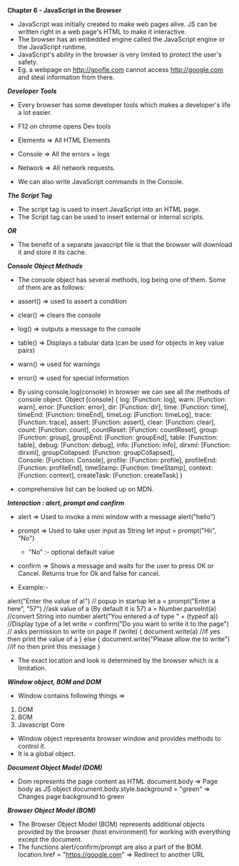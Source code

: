 **Chapter 6 - JavaScript in the Browser**

- JavaScript was initially created to make web pages alive. JS can be written right in a web page's HTML to make it interactive.
- The browser has an embedded engine called the JavaScript engine or the JavaScript runtime.
- JavaScript's ability in the browser is very limited to protect the user's safety.
- Eg. a webpage on http://goofle.com cannot access http://google.com and steal information from there.

**_Developer Tools_**

- Every browser has some developer tools which makes a developer's life a lot easier.

- F12 on chrome opens Dev tools

- Elements => All HTML Elements
- Console => All the errors + logs
- Network => All network requests.

- We can also write JavaScript commands in the Console.

**_The Script Tag_**

- The script tag is used to insert JavaScript into an HTML page.
- The Script tag can be used to insert external or internal scripts.

<script>
    alert("Hello")
</script>

**_OR_**

<script src = "./script.js"></script>

- The benefit of a separate javascript file is that the browser will download it and store it its cache.

**_Console Object Methods_**

- The console object has several methods, log being one of them. Some of them are as follows:

- assert() => used to assert a condition
- clear() => clears the console
- log() => outputs a message to the console
- table() => Displays a tabular data (can be used for objects in key value pairs)
- warn() => used for warnings
- error() => used for special information

- By using console.log(console) in browser we can see all the methods of console object.
  Object [console] {
  log: [Function: log],
  warn: [Function: warn],
  error: [Function: error],
  dir: [Function: dir],
  time: [Function: time],
  timeEnd: [Function: timeEnd],
  timeLog: [Function: timeLog],
  trace: [Function: trace],
  assert: [Function: assert],
  clear: [Function: clear],
  count: [Function: count],
  countReset: [Function: countReset],
  group: [Function: group],
  groupEnd: [Function: groupEnd],
  table: [Function: table],
  debug: [Function: debug],
  info: [Function: info],
  dirxml: [Function: dirxml],
  groupCollapsed: [Function: groupCollapsed],  
   Console: [Function: Console],
  profile: [Function: profile],
  profileEnd: [Function: profileEnd],
  timeStamp: [Function: timeStamp],
  context: [Function: context],
  createTask: [Function: createTask]
  }

- comprehensive list can be looked up on MDN.

**_Interaction : alert, prompt and confirm_**

- alert => Used to invoke a mini window with a message
  alert("hello")

- prompt => Used to take user input as String
  let input = prompt("Hii", "No")

  - "No" :- optional default value

- confirm => Shows a message and waits for the user to press OK or Cancel. Returns true for Ok and false for cancel.

- Example:-

alert("Enter the value of a!") // popup in startup
let a = prompt("Enter a here", "57") //ask value of a (By default it is 57)
a = Number.parseInt(a) //convert String into number
alert("You entered a of type " + (typeof a)) //Display type of a
let write = confirm("Do you want to write it to the page") // asks permission to write on page
if (write) {
document.write(a) //if yes then print the value of a
} else {
document.write("Please allow me to write") //if no then print this message
}

- The exact location and look is determined by the browser which is a limitation.

**_Window object, BOM and DOM_**

- Window contains following things =>

1. DOM
2. BOM
3. Javascript Core

- Window object represents browser window and provides methods to control it.
- It is a global object.

**_Document Object Model (DOM)_**

- Dom represents the page content as HTML
  document.body => Page body as JS object
  document.body.style.background = "green" => Changes page background to green

**_Browser Object Model (BOM)_**

- The Browser Object Model (BOM) represents additional objects provided by the browser (host environment) for working with everything except the document.
- The functions alert/confirm/prompt are also a part of the BOM.
  location.href = "https://google.com" => Redirect to another URL

